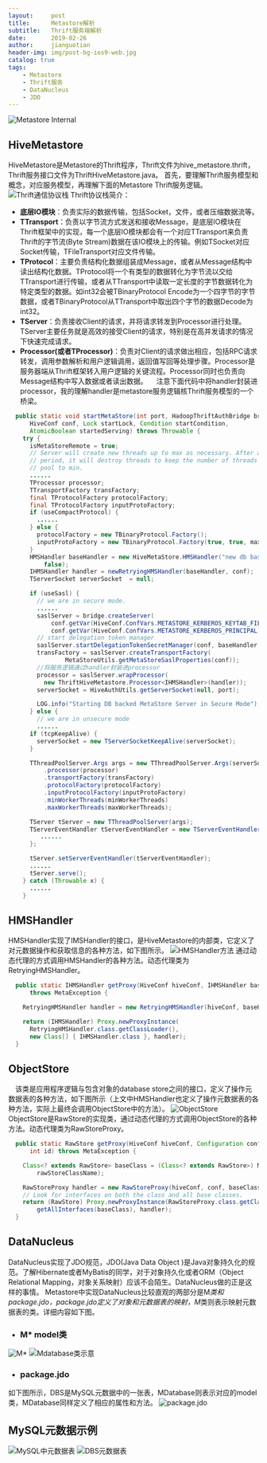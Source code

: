 ```yaml
---
layout:     post
title:      Metastore解析
subtitle:   Thrift服务端解析
date:       2019-02-26
author:     jianguotian
header-img: img/post-bg-ios9-web.jpg
catalog: true
tags:
    - Metastore
    - Thrift服务
    - DataNucleus
    - JDO
---
```


![Metastore Internal](https://upload-images.jianshu.io/upload_images/7440793-42f2711a226843a7.png?imageMogr2/auto-orient/strip%7CimageView2/2/w/1240)
## HiveMetastore
HiveMetastore是Metastore的Thrift程序，Thrift文件为hive_metastore.thrift，Thrift服务接口文件为ThriftHiveMetastore.java。
首先，要理解Thrift服务模型和概念，对应服务模型，再理解下面的Metastore Thrift服务逻辑。
![Thrift通信协议栈](https://upload-images.jianshu.io/upload_images/7440793-5cfe0ea5fcee6f82.png?imageMogr2/auto-orient/strip%7CimageView2/2/w/1240)
Thrift协议栈简介：
- **底层IO模块**：负责实际的数据传输，包括Socket，文件，或者压缩数据流等。
- **TTransport**：负责以字节流方式发送和接收Message，是底层IO模块在Thrift框架中的实现，每一个底层IO模块都会有一个对应TTransport来负责Thrift的字节流(Byte Stream)数据在该IO模块上的传输。例如TSocket对应Socket传输，TFileTransport对应文件传输。
- **TProtocol**：主要负责结构化数据组装成Message，或者从Message结构中读出结构化数据。TProtocol将一个有类型的数据转化为字节流以交给TTransport进行传输，或者从TTransport中读取一定长度的字节数据转化为特定类型的数据。如int32会被TBinaryProtocol Encode为一个四字节的字节数据，或者TBinaryProtocol从TTransport中取出四个字节的数据Decode为int32。
- **TServer**：负责接收Client的请求，并将请求转发到Processor进行处理。TServer主要任务就是高效的接受Client的请求，特别是在高并发请求的情况下快速完成请求。
- **Processor(或者TProcessor)**：负责对Client的请求做出相应，包括RPC请求转发，调用参数解析和用户逻辑调用，返回值写回等处理步骤。Processor是服务器端从Thrift框架转入用户逻辑的关键流程。Processor同时也负责向Message结构中写入数据或者读出数据。
&emsp;注意下面代码中将handler封装进processor，我的理解handler是metastore服务逻辑核Thrift服务模型的一个桥梁。
```java
  public static void startMetaStore(int port, HadoopThriftAuthBridge bridge,
      HiveConf conf, Lock startLock, Condition startCondition,
      AtomicBoolean startedServing) throws Throwable {
    try {
      isMetaStoreRemote = true;
      // Server will create new threads up to max as necessary. After an idle
      // period, it will destroy threads to keep the number of threads in the
      // pool to min.
      ......
      TProcessor processor;
      TTransportFactory transFactory;
      final TProtocolFactory protocolFactory;
      final TProtocolFactory inputProtoFactory;
      if (useCompactProtocol) {
        ......
      } else {
        protocolFactory = new TBinaryProtocol.Factory();
        inputProtoFactory = new TBinaryProtocol.Factory(true, true, maxMessageSize, maxMessageSize);
      }
      HMSHandler baseHandler = new HiveMetaStore.HMSHandler("new db based metaserver", conf,
          false);
      IHMSHandler handler = newRetryingHMSHandler(baseHandler, conf);
      TServerSocket serverSocket  = null;

      if (useSasl) {
        // we are in secure mode.
        ......
        saslServer = bridge.createServer(
            conf.getVar(HiveConf.ConfVars.METASTORE_KERBEROS_KEYTAB_FILE),
            conf.getVar(HiveConf.ConfVars.METASTORE_KERBEROS_PRINCIPAL));
        // start delegation token manager
        saslServer.startDelegationTokenSecretManager(conf, baseHandler, ServerMode.METASTORE);
        transFactory = saslServer.createTransportFactory(
                MetaStoreUtils.getMetaStoreSaslProperties(conf));
        //将服务逻辑通过handler封装进processor
        processor = saslServer.wrapProcessor(
          new ThriftHiveMetastore.Processor<IHMSHandler>(handler));
        serverSocket = HiveAuthUtils.getServerSocket(null, port);

        LOG.info("Starting DB backed MetaStore Server in Secure Mode");
      } else {
        // we are in unsecure mode
        ......
      if (tcpKeepAlive) {
        serverSocket = new TServerSocketKeepAlive(serverSocket);
      }

      TThreadPoolServer.Args args = new TThreadPoolServer.Args(serverSocket)
          .processor(processor)
          .transportFactory(transFactory)
          .protocolFactory(protocolFactory)
          .inputProtocolFactory(inputProtoFactory)
          .minWorkerThreads(minWorkerThreads)
          .maxWorkerThreads(maxWorkerThreads);

      TServer tServer = new TThreadPoolServer(args);
      TServerEventHandler tServerEventHandler = new TServerEventHandler() {
         ......
      };

      tServer.setServerEventHandler(tServerEventHandler);
      ......
      tServer.serve();
    } catch (Throwable x) {
      ......
    }
```
## HMSHandler
HMSHandler实现了IMSHandler的接口，是HiveMetastore的内部类，它定义了对元数据操作和获取信息的各种方法，如下图所示。
![HMSHandler方法](https://upload-images.jianshu.io/upload_images/7440793-3f560286466f9ff0.png?imageMogr2/auto-orient/strip%7CimageView2/2/w/1240)
通过动态代理的方式调用HMSHandler的各种方法。动态代理类为RetryingHMSHandler。
```java
  public static IHMSHandler getProxy(HiveConf hiveConf, IHMSHandler baseHandler, boolean local)
      throws MetaException {

    RetryingHMSHandler handler = new RetryingHMSHandler(hiveConf, baseHandler, local);

    return (IHMSHandler) Proxy.newProxyInstance(
      RetryingHMSHandler.class.getClassLoader(),
      new Class[] { IHMSHandler.class }, handler);
  }
```
## ObjectStore
&emsp;该类是应用程序逻辑与包含对象的database store之间的接口，定义了操作元数据表的各种方法，如下图所示（上文中HMSHandler也定义了操作元数据表的各种方法，实际上最终会调用ObjectStore中的方法）。
![ObjectStore](https://upload-images.jianshu.io/upload_images/7440793-27ff244c3e0e642c.png?imageMogr2/auto-orient/strip%7CimageView2/2/w/1240)
ObjectStore是RawStore的实现类，通过动态代理的方式调用ObjectStore的各种方法。动态代理类为RawStoreProxy。
```java
  public static RawStore getProxy(HiveConf hiveConf, Configuration conf, String rawStoreClassName,
      int id) throws MetaException {

    Class<? extends RawStore> baseClass = (Class<? extends RawStore>) MetaStoreUtils.getClass(
        rawStoreClassName);

    RawStoreProxy handler = new RawStoreProxy(hiveConf, conf, baseClass, id);
    // Look for interfaces on both the class and all base classes.
    return (RawStore) Proxy.newProxyInstance(RawStoreProxy.class.getClassLoader(),
        getAllInterfaces(baseClass), handler);
  }
```
## DataNucleus
DataNucleus实现了JDO规范，JDO(Java Data Object )是Java对象持久化的规范。了解Hibernate或者MyBatis的同学，对于对象持久化或者ORM（Object Relational Mapping，对象关系映射）应该不会陌生。DataNucleus做的正是这样的事情。
Metastore中实现DataNucleus比较直观的两部分是M*类和package.jdo，package.jdo定义了对象和元数据表的映射，M*类则表示映射元数据表的类。详细内容如下图。
- ### M* model类
![M*](https://upload-images.jianshu.io/upload_images/7440793-fc21f48bfffe2b83.png?imageMogr2/auto-orient/strip%7CimageView2/2/w/1240)
![Mdatabase类示意](https://upload-images.jianshu.io/upload_images/7440793-036c2c550229f893.png?imageMogr2/auto-orient/strip%7CimageView2/2/w/1240)
- ### package.jdo
如下图所示，DBS是MySQL元数据中的一张表，MDatabase则表示对应的model类，MDatabase同样定义了相应的属性和方法。
![package.jdo](https://upload-images.jianshu.io/upload_images/7440793-be8140d5789cf379.png?imageMogr2/auto-orient/strip%7CimageView2/2/w/1240)
## MySQL元数据示例
![MySQL中元数据表](https://upload-images.jianshu.io/upload_images/7440793-9bc120e64d25fd87.png?imageMogr2/auto-orient/strip%7CimageView2/2/w/1240)
![DBS元数据表](https://upload-images.jianshu.io/upload_images/7440793-6ad93cd27d5bc06e.png?imageMogr2/auto-orient/strip%7CimageView2/2/w/1240)
